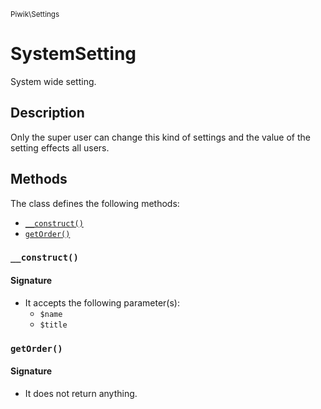 <small>Piwik\Settings</small>

SystemSetting
=============

System wide setting.

Description
-----------

Only the super user can change this kind of settings and the value of the setting effects all
users.

Methods
-------

The class defines the following methods:

- [`__construct()`](#__construct)
- [`getOrder()`](#getorder)

<a name="__construct" id="__construct"></a>
<a name="__construct" id="__construct"></a>
### `__construct()`

#### Signature

- It accepts the following parameter(s):
    - `$name`
    - `$title`

<a name="getorder" id="getorder"></a>
<a name="getOrder" id="getOrder"></a>
### `getOrder()`

#### Signature

- It does not return anything.

